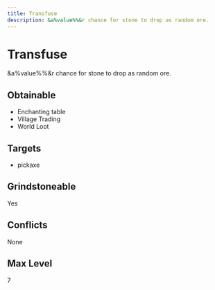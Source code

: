 ```yaml
---
title: Transfuse
description: &a%value%%&r chance for stone to drop as random ore.
---
```

# Transfuse
&a%value%%&r chance for stone to drop as random ore.
## Obtainable
- Enchanting table
- Village Trading
- World Loot
## Targets
- pickaxe
## Grindstoneable
Yes
## Conflicts
None
## Max Level
7
